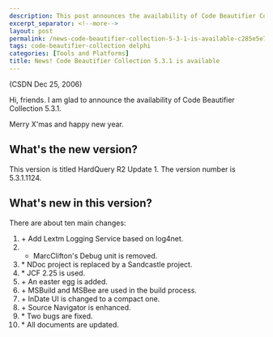 ```yaml
---
description: This post announces the availability of Code Beautifier Collection 5.3.1.
excerpt_separator: <!--more-->
layout: post
permalink: /news-code-beautifier-collection-5-3-1-is-available-c285e5e71511
tags: code-beautifier-collection delphi
categories: [Tools and Platforms]
title: News! Code Beautifier Collection 5.3.1 is available
---
```

(CSDN Dec 25, 2006)

Hi, friends. I am glad to announce the availability of Code Beautifier Collection 5.3.1.

Merry X'mas and happy new year.
<!--more-->

## What's the new version?

This version is titled HardQuery R2 Update 1. The version number is 5.3.1.1124.

## What's new in this version?

There are about ten main changes:

1. \+ Add Lextm Logging Service based on log4net.
1. - MarcClifton's Debug unit is removed.
1. \* NDoc project is replaced by a Sandcastle project.
1. \* JCF 2.25 is used.
1. \+ An easter egg is added.
1. \+ MSBuild and MSBee are used in the build process.
1. \+ InDate UI is changed to a compact one.
1. \+ Source Navigator is enhanced.
1. \* Two bugs are fixed.
1. \* All documents are updated.
